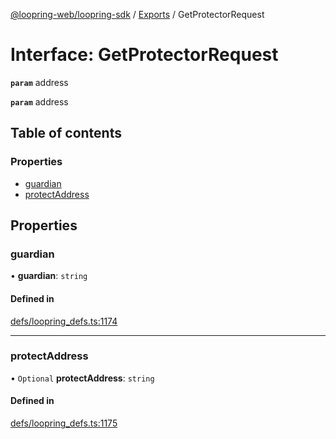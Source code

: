 [@loopring-web/loopring-sdk](../README.md) / [Exports](../modules.md) / GetProtectorRequest

# Interface: GetProtectorRequest

**`param`** address

**`param`** address

## Table of contents

### Properties

- [guardian](GetProtectorRequest.md#guardian)
- [protectAddress](GetProtectorRequest.md#protectaddress)

## Properties

### guardian

• **guardian**: `string`

#### Defined in

[defs/loopring_defs.ts:1174](https://github.com/Loopring/loopring_sdk/blob/5861d10/src/defs/loopring_defs.ts#L1174)

___

### protectAddress

• `Optional` **protectAddress**: `string`

#### Defined in

[defs/loopring_defs.ts:1175](https://github.com/Loopring/loopring_sdk/blob/5861d10/src/defs/loopring_defs.ts#L1175)
